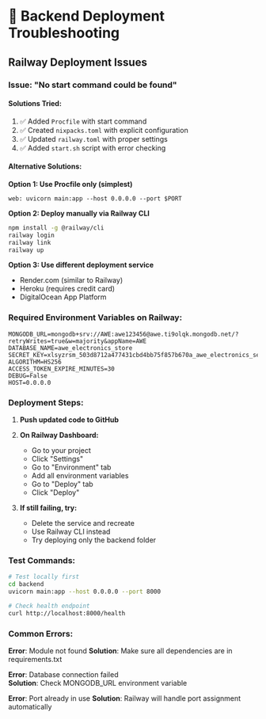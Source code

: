 # 🔧 Backend Deployment Troubleshooting

## Railway Deployment Issues

### Issue: "No start command could be found"

#### Solutions Tried:
1. ✅ Added `Procfile` with start command
2. ✅ Created `nixpacks.toml` with explicit configuration  
3. ✅ Updated `railway.toml` with proper settings
4. ✅ Added `start.sh` script with error checking

#### Alternative Solutions:

**Option 1: Use Procfile only (simplest)**
```
web: uvicorn main:app --host 0.0.0.0 --port $PORT
```

**Option 2: Deploy manually via Railway CLI**
```bash
npm install -g @railway/cli
railway login
railway link
railway up
```

**Option 3: Use different deployment service**
- Render.com (similar to Railway)
- Heroku (requires credit card)
- DigitalOcean App Platform

### Required Environment Variables on Railway:
```
MONGODB_URL=mongodb+srv://AWE:awe123456@awe.ti9olqk.mongodb.net/?retryWrites=true&w=majority&appName=AWE
DATABASE_NAME=awe_electronics_store
SECRET_KEY=xlsyzrsm_503d8712a477431cbd4bb75f857b670a_awe_electronics_secret_key_2025
ALGORITHM=HS256
ACCESS_TOKEN_EXPIRE_MINUTES=30
DEBUG=False
HOST=0.0.0.0
```

### Deployment Steps:

1. **Push updated code to GitHub**
2. **On Railway Dashboard:**
   - Go to your project
   - Click "Settings" 
   - Go to "Environment" tab
   - Add all environment variables
   - Go to "Deploy" tab
   - Click "Deploy"

3. **If still failing, try:**
   - Delete the service and recreate
   - Use Railway CLI instead
   - Try deploying only the backend folder

### Test Commands:
```bash
# Test locally first
cd backend
uvicorn main:app --host 0.0.0.0 --port 8000

# Check health endpoint
curl http://localhost:8000/health
```

### Common Errors:

**Error**: Module not found
**Solution**: Make sure all dependencies are in requirements.txt

**Error**: Database connection failed  
**Solution**: Check MONGODB_URL environment variable

**Error**: Port already in use
**Solution**: Railway will handle port assignment automatically 